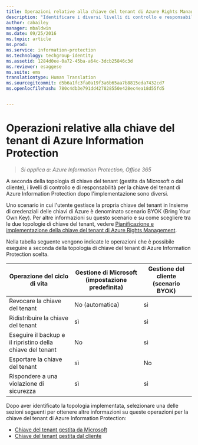 ```yaml
---
title: Operazioni relative alla chiave del tenant di Azure Rights Management | Azure Information Protection
description: "Identificare i diversi livelli di controllo e responsabilità per la chiave del tenant di Azure Information Protection."
author: cabailey
manager: mbaldwin
ms.date: 09/25/2016
ms.topic: article
ms.prod: 
ms.service: information-protection
ms.technology: techgroup-identity
ms.assetid: 1284d0ee-0a72-45ba-a64c-3dcb25846c3d
ms.reviewer: esaggese
ms.suite: ems
translationtype: Human Translation
ms.sourcegitcommit: d5b6a1fc3fa0a19f3a6b65aa7b8815eda7432cd7
ms.openlocfilehash: 780c4db3e791dd427828550e428ec4ea18d55fd5


---
```


# Operazioni relative alla chiave del tenant di Azure Information Protection

>*Si applica a: Azure Information Protection, Office 365*

A seconda della topologia di chiave del tenant (gestita da Microsoft o dal cliente), i livelli di controllo e di responsabilità per la chiave del tenant di Azure Information Protection dopo l'implementazione sono diversi.

Uno scenario in cui l'utente gestisce la propria chiave del tenant in Insieme di credenziali delle chiavi di Azure è denominato scenario BYOK (Bring Your Own Key). Per altre informazioni su questo scenario e su come scegliere tra le due topologie di chiave del tenant, vedere [Pianificazione e implementazione della chiave del tenant di Azure Rights Management](../plan-design/plan-implement-tenant-key.md).

Nella tabella seguente vengono indicate le operazioni che è possibile eseguire a seconda della topologia di chiave del tenant di Azure Information Protection scelta.

|Operazione del ciclo di vita|Gestione di Microsoft (impostazione predefinita)|Gestione del cliente (scenario BYOK)|
|-----------------------|-------------------------------|---------------------------|
|Revocare la chiave del tenant|No (automatica)|sì|
|Ridistribuire la chiave del tenant|sì|sì|
|Eseguire il backup e il ripristino della chiave del tenant|No|sì|
|Esportare la chiave del tenant|sì|No|
|Rispondere a una violazione di sicurezza|sì|sì|

Dopo aver identificato la topologia implementata, selezionare una delle sezioni seguenti per ottenere altre informazioni su queste operazioni per la chiave del tenant di Azure Information Protection:


- [Chiave del tenant gestita da Microsoft](operations-microsoft-managed-tenant-key.md)
- [Chiave del tenant gestita dal cliente](operations-customer-managed-tenant-key.md)







<!--HONumber=Sep16_HO4-->


